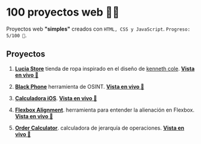 # 100 proyectos web 🐐🔥
Proyectos web **"simples"** creados con `HTML, CSS y JavaScript`. `Progreso: 5/100 🐣`.

## Proyectos
1. [**Lucia Store**](https://github.com/Yovani-Morales/100-proyectos-web/tree/main/lucia-store) tienda de ropa inspirado en el diseño de [kenneth cole](https://gt.kennethcolelatino.com/). [**Vista en vivo 🚀**](https://yovani-morales.github.io/100-proyectos-web/lucia-store/)

1. [**Black Phone**](https://github.com/Yovani-Morales/100-proyectos-web/tree/main/Black-Phone) herramienta de OSINT. [**Vista en vivo 🚀**](https://yovani-morales.github.io/100-proyectos-web/Black-Phone/)

1. [**Calculadora iOS**](https://github.com/Yovani-Morales/100-proyectos-web/tree/main/Calculadora-iOS). [**Vista en vivo 🚀**](https://yovani-morales.github.io/100-proyectos-web/Calculadora-iOS/)

1. [**Flexbox Alignment**](https://github.com/Yovani-Morales/100-proyectos-web/tree/main/flexbox-alignment). herramienta para entender la alienación en Flexbox. [**Vista en vivo 🚀**](https://yovani-morales.github.io/100-proyectos-web/flexbox-alignment/)

1. [**Order Calculator**](https://github.com/Yovani-Morales/100-proyectos-web/tree/main/order-calculator). calculadora de jerarquía de operaciones. [**Vista en vivo 🚀**](https://yovani-morales.github.io/100-proyectos-web/order-calculator/)
